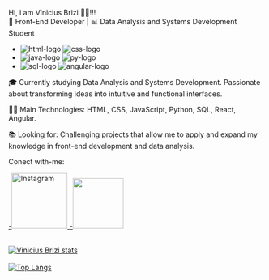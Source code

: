 

Hi, i am Vinicius Brizi 🙋‍♂️!!! <br>
🚀 Front-End Developer | 📊 Data Analysis and Systems Development Student
  - <img src= "https://img.shields.io/badge/HTML5-E34F26.svg?style=for-the-badge&logo=HTML5&logoColor=white" alt="html-logo"/>  <img src="https://img.shields.io/badge/CSS3-1572B6.svg?style=for-the-badge&logo=CSS3&logoColor=white" alt="css-logo"/>
  - <img src="https://img.shields.io/badge/JavaScript-F7DF1E.svg?style=for-the-badge&logo=JavaScript&logoColor=black" alt="java-logo"/>  <img src= "https://img.shields.io/badge/Python-3776AB.svg?style=for-the-badge&logo=Python&logoColor=white" alt= "py-logo"/>
  - <img src="https://img.shields.io/badge/MySQL-4479A1.svg?style=for-the-badge&logo=MySQL&logoColor=white" alt= "sql-logo"/> <img src="https://img.shields.io/badge/Angular-0F0F11.svg?style=for-the-badge&logo=Angular&logoColor=white" alt="angular-logo" />

🎓 Currently studying Data Analysis and Systems Development. Passionate about transforming ideas into intuitive and functional interfaces.

👨‍💻 Main Technologies: HTML, CSS, JavaScript, Python, SQL, React, Angular.

📚 Looking for: Challenging projects that allow me to apply and expand my knowledge in front-end development and data analysis.

Conect with-me:

<a href="https://www.instagram.com/vinicius_brizi/" target="_blank">
    -<img src="https://img.shields.io/badge/-Instagram-%23E4405F?style=for-the-badge&logo=instagram&logoColor=white" alt="Instagram" width= "110" heigth="110" >
</a>
<a href="https://www.linkedin.com/in/vinicius-brizi-293515265/">
    -<img src= "https://img.shields.io/badge/LinkedIn-0077B5?style=for-the-badge&logo=linkedin&logoColor=white" width= "100" heigth="100">
</a>
  <br>
  <br>
  
[![Vinicius Brizi stats](https://github-readme-stats.vercel.app/api?username=viniciusbrizi)](https://github.com/anuraghazra/github-readme-stats)
  <br>
  <br>
[![Top Langs](https://github-readme-stats.vercel.app/api/top-langs/?username=viniciusbrizi)](https://github.com/anuraghazra/github-readme-stats)
